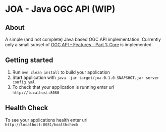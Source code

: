 # JOA - Java OGC API (WIP)

About
---

A simple (and not complete) Java based OGC API implementation. Currently only a small subset of
[OGC API - Features - Part 1: Core](http://docs.opengeospatial.org/is/17-069r3/17-069r3.html)
is implemented.

Getting started
---

1. Run `mvn clean install` to build your application
1. Start application with `java -jar target/joa-0.1.0-SNAPSHOT.jar server config.yml`
1. To check that your application is running enter url `http://localhost:8080`

Health Check
---

To see your applications health enter url `http://localhost:8081/healthcheck`


